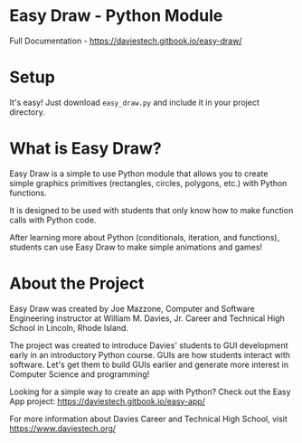 # Easy Draw - Python Module

Full Documentation - https://daviestech.gitbook.io/easy-draw/

# Setup

It's easy!  Just download ```easy_draw.py``` and include it in your project directory. 

# What is Easy Draw?

Easy Draw is a simple to use Python module that allows you to create simple graphics primitives (rectangles, circles, polygons, etc.) with Python functions.

It is designed to be used with students that only know how to make function calls with Python code. 

After learning more about Python (conditionals, iteration, and functions), students can use Easy Draw to make simple animations and games!

# About the Project
Easy Draw was created by Joe Mazzone, Computer and Software Engineering instructor at William M. Davies, Jr. Career and Technical High School in Lincoln, Rhode Island. 

The project was created to introduce Davies' students to GUI development early in an introductory Python course.  GUIs are how students interact with software.  Let's get them to build GUIs earlier and generate more interest in Computer Science and programming!

Looking for a simple way to create an app with Python?  Check out the Easy App project: https://daviestech.gitbook.io/easy-app/

For more information about Davies Career and Technical High School, visit https://www.daviestech.org/
